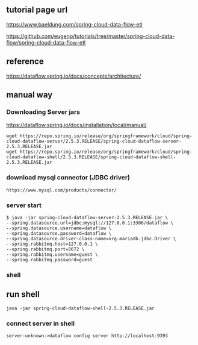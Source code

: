 ## tutorial page url

https://www.baeldung.com/spring-cloud-data-flow-etl

https://github.com/eugenp/tutorials/tree/master/spring-cloud-data-flow/spring-cloud-data-flow-etl

## reference

https://dataflow.spring.io/docs/concepts/architecture/

## manual way
### Downloading Server jars
https://dataflow.spring.io/docs/installation/local/manual/

```shell
wget https://repo.spring.io/release/org/springframework/cloud/spring-cloud-dataflow-server/2.5.3.RELEASE/spring-cloud-dataflow-server-2.5.3.RELEASE.jar
wget https://repo.spring.io/release/org/springframework/cloud/spring-cloud-dataflow-shell/2.5.3.RELEASE/spring-cloud-dataflow-shell-2.5.3.RELEASE.jar
```

### download mysql connector (JDBC driver)
```
https://www.mysql.com/products/connector/
```

### server start
```
$ java -jar spring-cloud-dataflow-server-2.5.3.RELEASE.jar \
--spring.datasource.url=jdbc:mysql://127.0.0.1:3306/dataflow \
--spring.datasource.username=dataflow \
--spring.datasource.password=dataflow \
--spring.datasource.driver-class-name=org.mariadb.jdbc.Driver \
--spring.rabbitmq.host=127.0.0.1 \
--spring.rabbitmq.port=5672 \
--spring.rabbitmq.username=guest \
--spring.rabbitmq.password=guest
```


### shell

## run shell
```
java -jar spring-cloud-dataflow-shell-2.5.3.RELEASE.jar
```

### connect server in shell
```shell
server-unknown:>dataflow config server http://localhost:9393
```